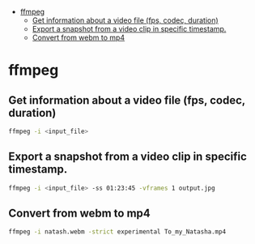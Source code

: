 
<!--ts-->
   * [ffmpeg](#ffmpeg)
      * [Get information about a video file (fps, codec, duration)](#get-information-about-a-video-file-fps-codec-duration)
      * [Export a snapshot from a video clip in specific timestamp.](#export-a-snapshot-from-a-video-clip-in-specific-timestamp)
      * [Convert from webm to mp4](#convert-from-webm-to-mp4)

<!-- Added by: gil_diy, at: 2020-04-13T10:11+03:00 -->

<!--te-->


# ffmpeg

## Get information about a video file (fps, codec, duration)

```bash
ffmpeg -i <input_file>
```


## Export a snapshot from a video clip in specific timestamp.
```bash
ffmpeg -i <input_file> -ss 01:23:45 -vframes 1 output.jpg
```


## Convert from webm to mp4
```bash
ffmpeg -i natash.webm -strict experimental To_my_Natasha.mp4
```
